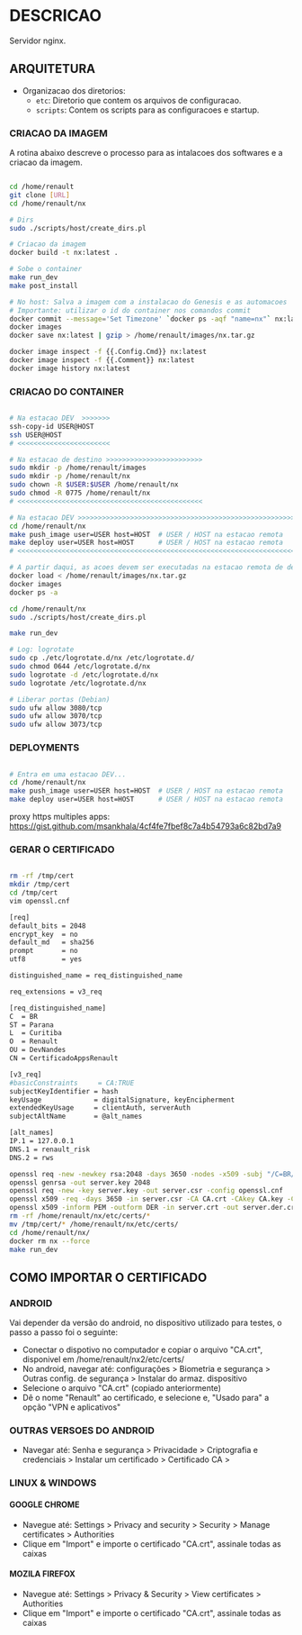 # DESCRICAO

Servidor nginx.

## ARQUITETURA

- Organizacao dos diretorios:
  - `etc`: Diretorio que contem os arquivos de configuracao.
  - `scripts`: Contem os scripts para as configuracoes e startup.

### CRIACAO DA IMAGEM

A rotina abaixo descreve o processo para as intalacoes dos softwares e a criacao da imagem.

```bash

cd /home/renault
git clone [URL] 
cd /home/renault/nx

# Dirs
sudo ./scripts/host/create_dirs.pl

# Criacao da imagem
docker build -t nx:latest .

# Sobe o container
make run_dev
make post_install

# No host: Salva a imagem com a instalacao do Genesis e as automacoes
# Importante: utilizar o id do container nos comandos commit
docker commit --message='Set Timezone' `docker ps -aqf "name=nx"` nx:latest
docker images
docker save nx:latest | gzip > /home/renault/images/nx.tar.gz

docker image inspect -f {{.Config.Cmd}} nx:latest
docker image inspect -f {{.Comment}} nx:latest
docker image history nx:latest

```

### CRIACAO DO CONTAINER

```bash

# Na estacao DEV  >>>>>>>
ssh-copy-id USER@HOST
ssh USER@HOST
# <<<<<<<<<<<<<<<<<<<<<<<

# Na estacao de destino >>>>>>>>>>>>>>>>>>>>>>>>
sudo mkdir -p /home/renault/images
sudo mkdir -p /home/renault/nx
sudo chown -R $USER:$USER /home/renault/nx
sudo chmod -R 0775 /home/renault/nx
# <<<<<<<<<<<<<<<<<<<<<<<<<<<<<<<<<<<<<<<<<<<<<<

# Na estacao DEV >>>>>>>>>>>>>>>>>>>>>>>>>>>>>>>>>>>>>>>>>>>>>>>>>>>>>>>>>>
cd /home/renault/nx
make push_image user=USER host=HOST  # USER / HOST na estacao remota
make deploy user=USER host=HOST      # USER / HOST na estacao remota
# <<<<<<<<<<<<<<<<<<<<<<<<<<<<<<<<<<<<<<<<<<<<<<<<<<<<<<<<<<<<<<<<<<<<<<<<<<

# A partir daqui, as acoes devem ser executadas na estacao remota de destino
docker load < /home/renault/images/nx.tar.gz
docker images
docker ps -a

cd /home/renault/nx
sudo ./scripts/host/create_dirs.pl

make run_dev

# Log: logrotate
sudo cp ./etc/logrotate.d/nx /etc/logrotate.d/
sudo chmod 0644 /etc/logrotate.d/nx
sudo logrotate -d /etc/logrotate.d/nx
sudo logrotate /etc/logrotate.d/nx

# Liberar portas (Debian)
sudo ufw allow 3080/tcp
sudo ufw allow 3070/tcp
sudo ufw allow 3073/tcp

```

### DEPLOYMENTS

```bash

# Entra em uma estacao DEV...
cd /home/renault/nx
make push_image user=USER host=HOST  # USER / HOST na estacao remota
make deploy user=USER host=HOST      # USER / HOST na estacao remota

```


proxy https multiples apps: https://gist.github.com/msankhala/4cf4fe7fbef8c7a4b54793a6c82bd7a9

### GERAR O CERTIFICADO

```bash

rm -rf /tmp/cert
mkdir /tmp/cert
cd /tmp/cert
vim openssl.cnf

[req]
default_bits = 2048
encrypt_key  = no
default_md   = sha256
prompt       = no
utf8         = yes

distinguished_name = req_distinguished_name

req_extensions = v3_req

[req_distinguished_name]
C  = BR
ST = Parana
L  = Curitiba
O  = Renault
OU = DevNandes
CN = CertificadoAppsRenault

[v3_req]
#basicConstraints     = CA:TRUE
subjectKeyIdentifier = hash
keyUsage             = digitalSignature, keyEncipherment
extendedKeyUsage     = clientAuth, serverAuth
subjectAltName       = @alt_names

[alt_names]
IP.1 = 127.0.0.1
DNS.1 = renault_risk
DNS.2 = rws

openssl req -new -newkey rsa:2048 -days 3650 -nodes -x509 -subj "/C=BR/ST=Parana/L=Curitiba/O=Renault/OU=DevNandes/CN=CertificadoAppsRenault" -keyout CA.key -out CA.crt
openssl genrsa -out server.key 2048
openssl req -new -key server.key -out server.csr -config openssl.cnf
openssl x509 -req -days 3650 -in server.csr -CA CA.crt -CAkey CA.key -CAcreateserial -extensions v3_req -extfile openssl.cnf -out server.crt
openssl x509 -inform PEM -outform DER -in server.crt -out server.der.crt
rm -rf /home/renault/nx/etc/certs/*
mv /tmp/cert/* /home/renault/nx/etc/certs/
cd /home/renault/nx/
docker rm nx --force
make run_dev

```


## COMO IMPORTAR O CERTIFICADO

### ANDROID

Vai depender da versão do android, no dispositivo utilizado para testes, o passo a passo foi o seguinte:
- Conectar o dispotivo no computador e copiar o arquivo "CA.crt", disponivel em /home/renault/nx2/etc/certs/
- No android, navegar até: configurações > Biometria e segurança > Outras config. de segurança > Instalar do armaz. dispositivo
- Selecione o arquivo "CA.crt" (copiado anteriormente)
- Dê o nome "Renault" ao certificado, e selecione e, "Usado para" a opção "VPN e aplicativos"

### OUTRAS VERSOES DO ANDROID

- Navegar até: Senha e segurança > Privacidade > Criptografia e credenciais > Instalar um certificado > Certificado CA > 

### LINUX & WINDOWS

#### GOOGLE CHROME

- Navegue até: Settings > Privacy and security > Security > Manage certificates > Authorities
- Clique em "Import" e importe o certificado "CA.crt", assinale todas as caixas

#### MOZILA FIREFOX

- Navegue até: Settings > Privacy & Security > View certificates > Authorities
- Clique em "Import" e importe o certificado "CA.crt", assinale todas as caixas

